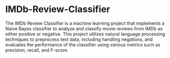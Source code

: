 # IMDb-Review-Classifier
The IMDb Review Classifier is a machine learning project that implements a Naive Bayes classifier to analyze and classify movie reviews from IMDb as either positive or negative. This project utilizes natural language processing techniques to preprocess text data, including handling negations, and evaluates the performance of the classifier using various metrics such as precision, recall, and F-score.
